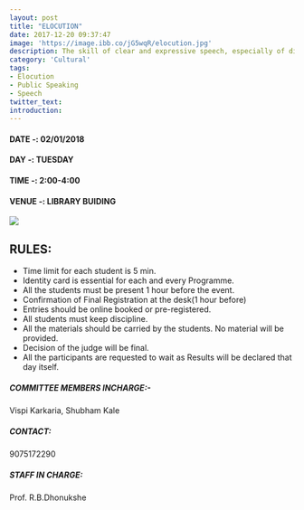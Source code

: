 ```yaml
---
layout: post
title: "ELOCUTION"
date: 2017-12-20 09:37:47
image: 'https://image.ibb.co/jG5wqR/elocution.jpg'
description: The skill of clear and expressive speech, especially of distinct pronunciation and articulation.
category: 'Cultural'
tags:
- Elocution
- Public Speaking
- Speech
twitter_text:
introduction:
---
```

#### DATE -: 02/01/2018
#### DAY -: TUESDAY                                              
#### TIME -:  2:00-4:00
#### VENUE -:  LIBRARY BUIDING

[<img src="https://image.ibb.co/gdyPVG/register_now_red.png">](https://goo.gl/forms/4zzfc7F69gZZ7Qck1)

## RULES:

* Time limit for each student is 5 min.
* Identity card is essential for each and every Programme.
* All the students must be present 1 hour before the event.
* Confirmation of Final Registration at the desk(1 hour before)
* Entries should be online booked or pre-registered.
* All students must keep discipline.
* All the materials should be carried by the students. No material will be provided.
* Decision of the judge will be final.
* All the participants are requested to wait as Results will be declared that day itself.


##### COMMITTEE MEMBERS INCHARGE:-
Vispi Karkaria,
Shubham Kale

##### CONTACT: 
9075172290

##### STAFF IN CHARGE:
Prof. R.B.Dhonukshe

